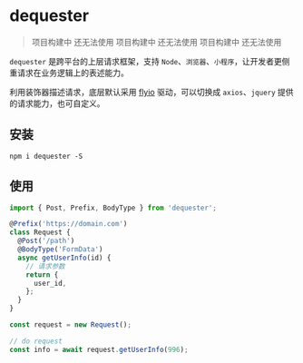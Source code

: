 # dequester

> 项目构建中 还无法使用
> 项目构建中 还无法使用
> 项目构建中 还无法使用

`dequester` 是跨平台的上层请求框架，支持 `Node`、`浏览器`、`小程序`，让开发者更侧重请求在业务逻辑上的表述能力。

利用装饰器描述请求，底层默认采用 [flyio](https://wendux.github.io/dist/#/doc/flyio/readme) 驱动，可以切换成 `axios`、`jquery` 提供的请求能力，也可自定义。

## 安装

```shell
npm i dequester -S
```

## 使用

```ts
import { Post, Prefix, BodyType } from 'dequester';

@Prefix('https://domain.com')
class Request {
  @Post('/path')
  @BodyType('FormData')
  async getUserInfo(id) {
    // 请求参数
    return {
      user_id,
    };
  }
}

const request = new Request();

// do request
const info = await request.getUserInfo(996);
```
